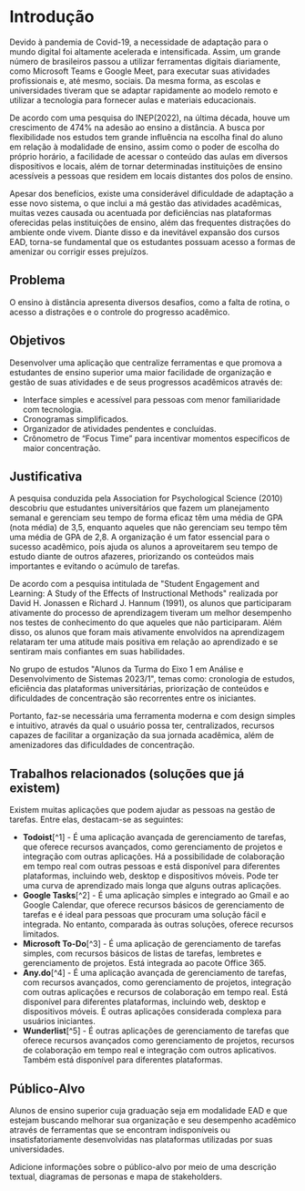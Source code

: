 # Introdução

Devido à pandemia de Covid-19, a necessidade de adaptação para o mundo digital foi altamente acelerada e intensificada. Assim, um grande número de brasileiros passou a utilizar ferramentas digitais diariamente, como Microsoft Teams e Google Meet, para executar suas atividades profissionais e, até mesmo, sociais. Da mesma forma, as escolas e universidades tiveram que se adaptar rapidamente ao modelo remoto e utilizar a tecnologia para fornecer aulas e materiais educacionais.

De acordo com uma pesquisa do INEP(2022), na última década, houve um crescimento de 474% na adesão ao ensino a distância. A busca por flexibilidade nos estudos tem grande influência na escolha final do aluno em relação à modalidade de ensino, assim como o poder de escolha do próprio horário, a facilidade de acessar o conteúdo das aulas em diversos dispositivos e locais, além de tornar determinadas instituições de ensino acessíveis a pessoas que residem em locais distantes dos polos de ensino.

Apesar dos benefícios, existe uma considerável dificuldade de adaptação a esse novo sistema, o que inclui a má gestão das atividades acadêmicas, muitas vezes causada ou acentuada por deficiências nas plataformas oferecidas pelas instituições de ensino, além das frequentes distrações do ambiente onde vivem. Diante disso e da inevitável expansão dos cursos EAD, torna-se fundamental que os estudantes possuam acesso a formas de amenizar ou corrigir esses prejuízos.

## Problema

O ensino à distância apresenta diversos desafios, como a falta de rotina, o acesso a distrações e o controle do progresso acadêmico.

## Objetivos

Desenvolver uma aplicação que centralize ferramentas e que promova a estudantes de ensino superior uma maior facilidade de organização e gestão de suas atividades e de seus progressos acadêmicos através de:
- Interface simples e acessível para pessoas com menor familiaridade com tecnologia.
- Cronogramas simplificados.
- Organizador de atividades pendentes e concluídas.
- Crônometro de “Focus Time” para incentivar momentos específicos de maior concentração.

## Justificativa

A pesquisa conduzida pela Association for Psychological Science (2010) descobriu que estudantes universitários que fazem um planejamento semanal e gerenciam seu tempo de forma eficaz têm uma média de GPA (nota média) de 3,5, enquanto aqueles que não gerenciam seu tempo têm uma média de GPA de 2,8. A organização é um fator essencial para o sucesso acadêmico, pois ajuda os alunos a aproveitarem seu tempo de estudo diante de outros afazeres, priorizando os conteúdos mais importantes e evitando o acúmulo de tarefas.

De acordo com a pesquisa intitulada de  "Student Engagement and Learning: A Study of the Effects of Instructional Methods" realizada por David H. Jonassen e Richard J. Hannum (1991), os alunos que participaram ativamente do processo de aprendizagem tiveram um melhor desempenho nos testes de conhecimento do que aqueles que não participaram. Além disso, os alunos que foram mais ativamente envolvidos na aprendizagem relataram ter uma atitude mais positiva em relação ao aprendizado e se sentiram mais confiantes em suas habilidades.

No grupo de estudos "Alunos da Turma do Eixo 1 em Análise e Desenvolvimento de Sistemas 2023/1", temas como: cronologia de estudos, eficiência das plataformas universitárias, priorização de conteúdos e dificuldades de concentração são recorrentes entre os iniciantes. 

Portanto, faz-se necessária uma ferramenta moderna e com design simples e intuitivo, através da qual o usuário possa ter, centralizados, recursos capazes de facilitar a organização da sua jornada acadêmica, além de amenizadores das dificuldades de concentração.

## Trabalhos relacionados (soluções que já existem) 

Existem muitas aplicações que podem ajudar as pessoas na gestão de tarefas. Entre elas, destacam-se as seguintes:

-	**Todoist**[^1] - É uma aplicação avançada de gerenciamento de tarefas, que oferece recursos avançados, como gerenciamento de projetos e integração com outras aplicações. Há a possibilidade de colaboração em tempo real com outras pessoas e está disponível para diferentes plataformas, incluindo web, desktop e dispositivos móveis. Pode ter uma curva de aprendizado mais longa que alguns outras aplicações.
-	**Google Tasks**[^2] - É uma aplicação simples e integrado ao Gmail e ao Google Calendar, que oferece recursos básicos de gerenciamento de tarefas e é ideal para pessoas que procuram uma solução fácil e integrada. No entanto, comparada às outras soluções, oferece recursos limitados.
-	**Microsoft To-Do**[^3] - É uma aplicação de gerenciamento de tarefas simples, com recursos básicos de listas de tarefas, lembretes e gerenciamento de projetos. Está integrada ao pacote Office 365.
-	**Any.do**[^4] - É uma aplicação avançada de gerenciamento de tarefas, com recursos avançados, como gerenciamento de projetos, integração com outras aplicações e recursos de colaboração em tempo real. Está disponível para diferentes plataformas, incluindo web, desktop e dispositivos móveis. É outras aplicações considerada complexa para usuários iniciantes.
-	**Wunderlist**[^5] - É outras aplicações de gerenciamento de tarefas que oferece recursos avançados como gerenciamento de projetos, recursos de colaboração em tempo real e integração com outros aplicativos. Também está disponível para diferentes plataformas.

## Público-Alvo

Alunos de ensino superior cuja graduação seja em modalidade EAD e que estejam buscando melhorar sua organização e seu desempenho acadêmico através de ferramentas que se encontram indisponíveis ou insatisfatoriamente desenvolvidas nas plataformas utilizadas por suas universidades.

Adicione informações sobre o público-alvo por meio de uma descrição textual, diagramas de personas e mapa de stakeholders.

